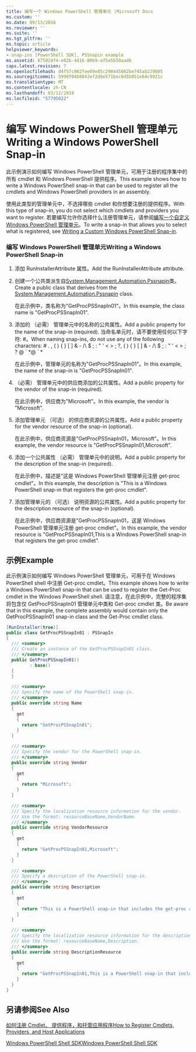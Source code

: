 ```yaml
---
title: 编写一个 Windows PowerShell 管理单元 |Microsoft Docs
ms.custom: ''
ms.date: 09/13/2016
ms.reviewer: ''
ms.suite: ''
ms.tgt_pltfrm: ''
ms.topic: article
helpviewer_keywords:
- snap-ins [PowerShell SDK], PSSnapin example
ms.assetid: 875024f4-e02b-4416-80b9-af5e5b50aad6
caps.latest.revision: 7
ms.openlocfilehash: d4f57c062fee09e85c290445082be745ab229985
ms.sourcegitcommit: 5990f04b8042ef2d8e571bec6d5b051e64c9921c
ms.translationtype: MT
ms.contentlocale: zh-CN
ms.lasthandoff: 03/12/2019
ms.locfileid: "57795022"
---
```

# <a name="writing-a-windows-powershell-snap-in"></a><span data-ttu-id="82115-102">编写 Windows PowerShell 管理单元</span><span class="sxs-lookup"><span data-stu-id="82115-102">Writing a Windows PowerShell Snap-in</span></span>

<span data-ttu-id="82115-103">此示例演示如何编写 Windows PowerShell 管理单元，可用于注册的程序集中的所有 cmdlet 和 Windows PowerShell 提供程序。</span><span class="sxs-lookup"><span data-stu-id="82115-103">This example shows how to write a Windows PowerShell snap-in that can be used to register all the cmdlets and Windows PowerShell providers in an assembly.</span></span>

<span data-ttu-id="82115-104">使用此类型的管理单元中，不选择哪些 cmdlet 和你想要注册的提供程序。</span><span class="sxs-lookup"><span data-stu-id="82115-104">With this type of snap-in, you do not select which cmdlets and providers you want to register.</span></span> <span data-ttu-id="82115-105">若要编写允许你选择什么注册管理单元，请参阅[编写一个自定义 Windows PowerShell 管理单元](./writing-a-custom-windows-powershell-snap-in.md)。</span><span class="sxs-lookup"><span data-stu-id="82115-105">To write a snap-in that allows you to select what is registered, see [Writing a Custom Windows PowerShell Snap-in](./writing-a-custom-windows-powershell-snap-in.md).</span></span>

### <a name="writing-a-windows-powershell-snap-in"></a><span data-ttu-id="82115-106">编写 Windows PowerShell 管理单元</span><span class="sxs-lookup"><span data-stu-id="82115-106">Writing a Windows PowerShell Snap-in</span></span>

1. <span data-ttu-id="82115-107">添加 RunInstallerAttribute 属性。</span><span class="sxs-lookup"><span data-stu-id="82115-107">Add the RunInstallerAttribute attribute.</span></span>

2. <span data-ttu-id="82115-108">创建一个公共类派生自[System.Management.Automation.Pssnapin](/dotnet/api/System.Management.Automation.PSSnapIn)类。</span><span class="sxs-lookup"><span data-stu-id="82115-108">Create a public class that derives from the [System.Management.Automation.Pssnapin](/dotnet/api/System.Management.Automation.PSSnapIn) class.</span></span>

    <span data-ttu-id="82115-109">在此示例中，类名称为"GetProcPSSnapIn01"。</span><span class="sxs-lookup"><span data-stu-id="82115-109">In this example, the class name is "GetProcPSSnapIn01".</span></span>

3. <span data-ttu-id="82115-110">添加的 （必需） 管理单元中的名称的公共属性。</span><span class="sxs-lookup"><span data-stu-id="82115-110">Add a public property for the name of the snap-in (required).</span></span> <span data-ttu-id="82115-111">当命名单元时，请不要使用任何以下字符: #。</span><span class="sxs-lookup"><span data-stu-id="82115-111">When naming snap-ins, do not use any of the following characters: # .</span></span> <span data-ttu-id="82115-112">, ( ) { } [ ] & - /\ $ ; : " ' \< > ; ?</span><span class="sxs-lookup"><span data-stu-id="82115-112">, ( ) { } [ ] & - /\ $ ; : " ' \< > ; ?</span></span> <span data-ttu-id="82115-113">@ \` \*</span><span class="sxs-lookup"><span data-stu-id="82115-113">@ \` \*</span></span>

    <span data-ttu-id="82115-114">在此示例中，管理单元的名称为"GetProcPSSnapIn01"。</span><span class="sxs-lookup"><span data-stu-id="82115-114">In this example, the name of the snap-in is "GetProcPSSnapIn01".</span></span>

4. <span data-ttu-id="82115-115">（必需） 管理单元中的供应商添加的公共属性。</span><span class="sxs-lookup"><span data-stu-id="82115-115">Add a public property for the vendor of the snap-in (required).</span></span>

    <span data-ttu-id="82115-116">在此示例中，供应商为"Microsoft"。</span><span class="sxs-lookup"><span data-stu-id="82115-116">In this example, the vendor is "Microsoft".</span></span>

5. <span data-ttu-id="82115-117">添加管理单元 （可选） 的供应商资源的公共属性。</span><span class="sxs-lookup"><span data-stu-id="82115-117">Add a public property for the vendor resource of the snap-in (optional).</span></span>

    <span data-ttu-id="82115-118">在此示例中，供应商资源是"GetProcPSSnapIn01，Microsoft"。</span><span class="sxs-lookup"><span data-stu-id="82115-118">In this example, the vendor resource is "GetProcPSSnapIn01,Microsoft".</span></span>

6. <span data-ttu-id="82115-119">添加一个公共属性 （必需） 管理单元中的说明。</span><span class="sxs-lookup"><span data-stu-id="82115-119">Add a public property for the description of the snap-in (required).</span></span>

    <span data-ttu-id="82115-120">在此示例中，描述是"这是 Windows PowerShell 管理单元注册 get-proc cmdlet"。</span><span class="sxs-lookup"><span data-stu-id="82115-120">In this example, the description is "This is a Windows PowerShell snap-in that registers the get-proc cmdlet".</span></span>

7. <span data-ttu-id="82115-121">添加管理单元的 （可选） 说明资源的公共属性。</span><span class="sxs-lookup"><span data-stu-id="82115-121">Add a public property for the description resource of the snap-in (optional).</span></span>

    <span data-ttu-id="82115-122">在此示例中，供应商资源是"GetProcPSSnapIn01，这是 Windows PowerShell 管理单元注册 get-proc cmdlet"。</span><span class="sxs-lookup"><span data-stu-id="82115-122">In this example, the vendor resource is "GetProcPSSnapIn01,This is a Windows PowerShell snap-in that registers the get-proc cmdlet".</span></span>

## <a name="example"></a><span data-ttu-id="82115-123">示例</span><span class="sxs-lookup"><span data-stu-id="82115-123">Example</span></span>

<span data-ttu-id="82115-124">此示例演示如何编写 Windows PowerShell 管理单元，可用于在 Windows PowerShell shell 中注册 Get-proc cmdlet。</span><span class="sxs-lookup"><span data-stu-id="82115-124">This example shows how to write a Windows PowerShell snap-in that can be used to register the Get-Proc cmdlet in the Windows PowerShell shell.</span></span> <span data-ttu-id="82115-125">请注意，在此示例中，完整的程序集将包含仅 GetProcPSSnapIn01 管理单元中类和 Get-proc cmdlet 类。</span><span class="sxs-lookup"><span data-stu-id="82115-125">Be aware that in this example, the complete assembly would contain only the GetProcPSSnapIn01 snap-in class and the Get-Proc cmdlet class.</span></span>

```csharp
[RunInstaller(true)]
public class GetProcPSSnapIn01 : PSSnapIn
{
  /// <summary>
  /// Create an instance of the GetProcPSSnapIn01 class.
  /// </summary>
  public GetProcPSSnapIn01()
         : base()
  {
  }

  /// <summary>
  /// Specify the name of the PowerShell snap-in.
  /// </summary>
  public override string Name
  {
    get
    {
      return "GetProcPSSnapIn01";
    }
  }

  /// <summary>
  /// Specify the vendor for the PowerShell snap-in.
  /// </summary>
  public override string Vendor
  {
    get
    {
      return "Microsoft";
    }
  }

  /// <summary>
  /// Specify the localization resource information for the vendor.
  /// Use the format: resourceBaseName,VendorName.
  /// </summary>
  public override string VendorResource
  {
    get
    {
      return "GetProcPSSnapIn01,Microsoft";
    }
  }

  /// <summary>
  /// Specify a description of the PowerShell snap-in.
  /// </summary>
  public override string Description
  {
    get
    {
      return "This is a PowerShell snap-in that includes the get-proc cmdlet.";
    }
  }

  /// <summary>
  /// Specify the localization resource information for the description.
  /// Use the format: resourceBaseName,Description.
  /// </summary>
  public override string DescriptionResource
  {
    get
    {
      return "GetProcPSSnapIn01,This is a PowerShell snap-in that includes the get-proc cmdlet.";
    }
  }
}
```

## <a name="see-also"></a><span data-ttu-id="82115-126">另请参阅</span><span class="sxs-lookup"><span data-stu-id="82115-126">See Also</span></span>

[<span data-ttu-id="82115-127">如何注册 Cmdlet、 提供程序，和托管应用程序</span><span class="sxs-lookup"><span data-stu-id="82115-127">How to Register Cmdlets, Providers, and Host Applications</span></span>](http://msdn.microsoft.com/en-us/a41e9054-29c8-40ab-bf2b-8ce4e7ec1c8c)

[<span data-ttu-id="82115-128">Windows PowerShell Shell SDK</span><span class="sxs-lookup"><span data-stu-id="82115-128">Windows PowerShell Shell SDK</span></span>](../windows-powershell-reference.md)
